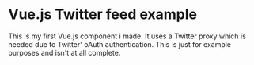 # Vue.js Twitter feed example
This is my first Vue.js component i made. It uses a Twitter proxy which is needed due to Twitter' oAuth authentication. This is just for example purposes and isn't at all complete.